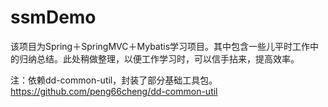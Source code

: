 # ssmDemo
该项目为Spring＋SpringMVC＋Mybatis学习项目。其中包含一些儿平时工作中的归纳总结。此处稍做整理，以便工作学习时，可以信手拈来，提高效率。

注：依赖dd-common-util，封装了部分基础工具包。https://github.com/peng66cheng/dd-common-util
